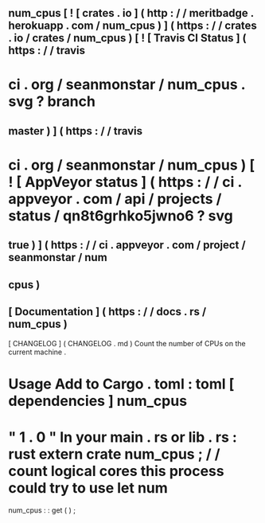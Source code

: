 #
num_cpus
[
!
[
crates
.
io
]
(
http
:
/
/
meritbadge
.
herokuapp
.
com
/
num_cpus
)
]
(
https
:
/
/
crates
.
io
/
crates
/
num_cpus
)
[
!
[
Travis
CI
Status
]
(
https
:
/
/
travis
-
ci
.
org
/
seanmonstar
/
num_cpus
.
svg
?
branch
=
master
)
]
(
https
:
/
/
travis
-
ci
.
org
/
seanmonstar
/
num_cpus
)
[
!
[
AppVeyor
status
]
(
https
:
/
/
ci
.
appveyor
.
com
/
api
/
projects
/
status
/
qn8t6grhko5jwno6
?
svg
=
true
)
]
(
https
:
/
/
ci
.
appveyor
.
com
/
project
/
seanmonstar
/
num
-
cpus
)
-
[
Documentation
]
(
https
:
/
/
docs
.
rs
/
num_cpus
)
-
[
CHANGELOG
]
(
CHANGELOG
.
md
)
Count
the
number
of
CPUs
on
the
current
machine
.
#
#
Usage
Add
to
Cargo
.
toml
:
toml
[
dependencies
]
num_cpus
=
"
1
.
0
"
In
your
main
.
rs
or
lib
.
rs
:
rust
extern
crate
num_cpus
;
/
/
count
logical
cores
this
process
could
try
to
use
let
num
=
num_cpus
:
:
get
(
)
;
